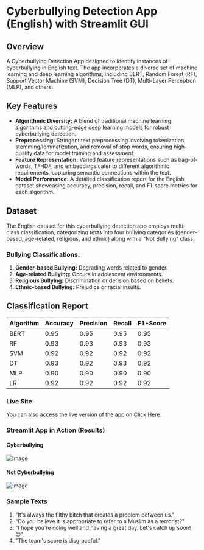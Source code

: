 # Cyberbullying Detection App (English) with Streamlit GUI

## Overview

A Cyberbullying Detection App designed to identify instances of cyberbullying in English text. The app incorporates a diverse set of machine learning and deep learning algorithms, including BERT, Random Forest (RF), Support Vector Machine (SVM), Decision Tree (DT), Multi-Layer Perceptron (MLP), and others.

## Key Features

- **Algorithmic Diversity:** A blend of traditional machine learning algorithms and cutting-edge deep learning models for robust cyberbullying detection.
- **Preprocessing:** Stringent text preprocessing involving tokenization, stemming/lemmatization, and removal of stop words, ensuring high-quality data for model training and assessment.
- **Feature Representation:** Varied feature representations such as bag-of-words, TF-IDF, and embeddings cater to different algorithmic requirements, capturing semantic connections within the text.
- **Model Performance:** A detailed classification report for the English dataset showcasing accuracy, precision, recall, and F1-score metrics for each algorithm.

## Dataset

The English dataset for this cyberbullying detection app employs multi-class classification, categorizing texts into four bullying categories (gender-based, age-related, religious, and ethnic) along with a "Not Bullying" class.

### Bullying Classifications:

1. **Gender-based Bullying:** Degrading words related to gender.
2. **Age-related Bullying:** Occurs in adolescent environments.
3. **Religious Bullying:** Discrimination or derision based on beliefs.
4. **Ethnic-based Bullying:** Prejudice or racial insults.

## Classification Report

| Algorithm | Accuracy | Precision | Recall | F1-Score |
|-----------|----------|-----------|--------|----------|
| BERT      | 0.95     | 0.95      | 0.95   | 0.95     |
| RF        | 0.93     | 0.93      | 0.93   | 0.93     |
| SVM       | 0.92     | 0.92      | 0.92   | 0.92     |
| DT        | 0.93     | 0.92      | 0.93   | 0.92     |
| MLP       | 0.90     | 0.90      | 0.90   | 0.90     |
| LR        | 0.92     | 0.92      | 0.92   | 0.92     |



### Live Site

You can also access the live version of the app on [Click Here](https://huggingface.co/spaces/Amiruzzaman/cbEnglish).


### Streamlit App in Action (Results)
#### Cyberbullying
![image](https://github.com/amiruzzaman1/Cyberbullying-Detection-English/assets/68743925/a8f3d338-a49f-4c6f-b17b-fc4e872dde08)

#### Not Cyberbullying
![image](https://github.com/amiruzzaman1/Cyberbullying-Detection-English/assets/68743925/62caffc8-15e0-4c58-809a-e487f2b3498f)


### Sample Texts

1. "It's always the filthy bitch that creates a problem between us."
2. "Do you believe it is appropriate to refer to a Muslim as a terrorist?"
3. "I hope you're doing well and having a great day. Let's catch up soon! 😊"
4. "The team's score is disgraceful."
